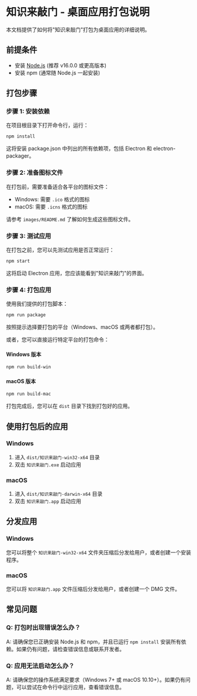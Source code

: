 # 知识来敲门 - 桌面应用打包说明

本文档提供了如何将"知识来敲门"打包为桌面应用的详细说明。

## 前提条件

- 安装 [Node.js](https://nodejs.org/) (推荐 v16.0.0 或更高版本)
- 安装 npm (通常随 Node.js 一起安装)

## 打包步骤

### 步骤 1: 安装依赖

在项目根目录下打开命令行，运行：

```bash
npm install
```

这将安装 package.json 中列出的所有依赖项，包括 Electron 和 electron-packager。

### 步骤 2: 准备图标文件

在打包前，需要准备适合各平台的图标文件：

- Windows: 需要 `.ico` 格式的图标
- macOS: 需要 `.icns` 格式的图标

请参考 `images/README.md` 了解如何生成这些图标文件。

### 步骤 3: 测试应用

在打包之前，您可以先测试应用是否正常运行：

```bash
npm start
```

这将启动 Electron 应用，您应该能看到"知识来敲门"的界面。

### 步骤 4: 打包应用

使用我们提供的打包脚本：

```bash
npm run package
```

按照提示选择要打包的平台（Windows、macOS 或两者都打包）。

或者，您可以直接运行特定平台的打包命令：

#### Windows 版本

```bash
npm run build-win
```

#### macOS 版本

```bash
npm run build-mac
```

打包完成后，您可以在 `dist` 目录下找到打包好的应用。

## 使用打包后的应用

### Windows

1. 进入 `dist/知识来敲门-win32-x64` 目录
2. 双击 `知识来敲门.exe` 启动应用

### macOS

1. 进入 `dist/知识来敲门-darwin-x64` 目录
2. 双击 `知识来敲门.app` 启动应用

## 分发应用

### Windows

您可以将整个 `知识来敲门-win32-x64` 文件夹压缩后分发给用户，或者创建一个安装程序。

### macOS

您可以将 `知识来敲门.app` 文件压缩后分发给用户，或者创建一个 DMG 文件。

## 常见问题

### Q: 打包时出现错误怎么办？

A: 请确保您已正确安装 Node.js 和 npm，并且已运行 `npm install` 安装所有依赖。如果仍有问题，请检查错误信息或联系开发者。

### Q: 应用无法启动怎么办？

A: 请确保您的操作系统满足要求（Windows 7+ 或 macOS 10.10+）。如果仍有问题，可以尝试在命令行中运行应用，查看错误信息。 